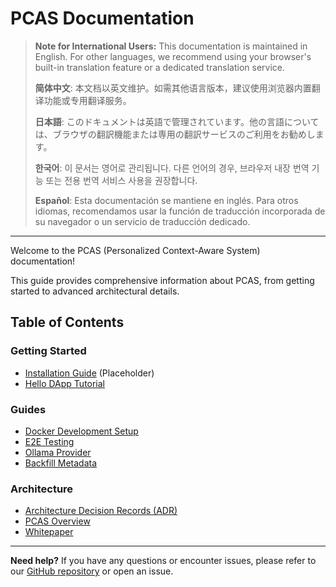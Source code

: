 # PCAS Documentation

> **Note for International Users:** This documentation is maintained in English. For other languages, we recommend using your browser's built-in translation feature or a dedicated translation service.
>
>
> **简体中文**: 本文档以英文维护。如需其他语言版本，建议使用浏览器内置翻译功能或专用翻译服务。
>
>
> **日本語**: このドキュメントは英語で管理されています。他の言語については、ブラウザの翻訳機能または専用の翻訳サービスのご利用をお勧めします。
>
>
> **한국어**: 이 문서는 영어로 관리됩니다. 다른 언어의 경우, 브라우저 내장 번역 기능 또는 전용 번역 서비스 사용을 권장합니다.
>
>
> **Español**: Esta documentación se mantiene en inglés. Para otros idiomas, recomendamos usar la función de traducción incorporada de su navegador o un servicio de traducción dedicado.

---

Welcome to the PCAS (Personalized Context-Aware System) documentation!

This guide provides comprehensive information about PCAS, from getting started to advanced architectural details.

## Table of Contents

### Getting Started
- [Installation Guide](./getting-started/installation.md) (Placeholder)
- [Hello DApp Tutorial](./getting-started/hello-dapp-tutorial.md)

### Guides
- [Docker Development Setup](./guides/docker-dev-setup.md)
- [E2E Testing](./guides/e2e-testing.md)
- [Ollama Provider](./guides/ollama-provider.md)
- [Backfill Metadata](./guides/backfill-metadata.md)

### Architecture
- [Architecture Decision Records (ADR)](./architecture/adr/)
- [PCAS Overview](./architecture/pcas-overview.md)
- [Whitepaper](./architecture/whitepaper.md)

---

**Need help?**
If you have any questions or encounter issues, please refer to our [GitHub repository](https://github.com/your-repo/pcas) or open an issue.